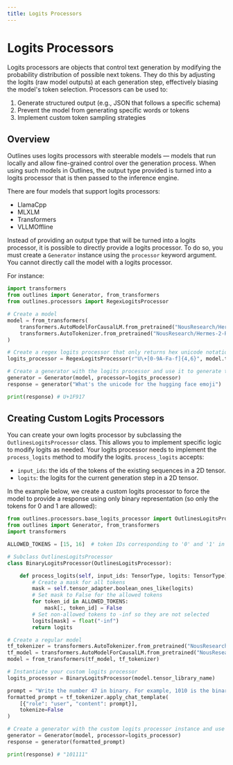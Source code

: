 ```yaml
---
title: Logits Processors
---
```


# Logits Processors

Logits processors are objects that control text generation by modifying the probability distribution of possible next tokens. They do this by adjusting the logits (raw model outputs) at each generation step, effectively biasing the model's token selection.
Processors can be used to:
1. Generate structured output (e.g., JSON that follows a specific schema)
2. Prevent the model from generating specific words or tokens
3. Implement custom token sampling strategies

## Overview

Outlines uses logits processors with steerable models — models that run locally and allow fine-grained control over the generation process. When using such models in Outlines, the output type provided is turned into a logits processor that is then passed to the inference engine.

There are four models that support logits processors:

- LlamaCpp
- MLXLM
- Transformers
- VLLMOffline

Instead of providing an output type that will be turned into a logits processor, it is possible to directly provide a logits processor. To do so, you must create a `Generator` instance using the `processor` keyword argument. You cannot directly call the model with a logits processor.

For instance:

```python
import transformers
from outlines import Generator, from_transformers
from outlines.processors import RegexLogitsProcessor

# Create a model
model = from_transformers(
    transformers.AutoModelForCausalLM.from_pretrained("NousResearch/Hermes-2-Pro-Llama-3-8B"),
    transformers.AutoTokenizer.from_pretrained("NousResearch/Hermes-2-Pro-Llama-3-8B")
)

# Create a regex logits processor that only returns hex unicode notations
logits_processor = RegexLogitsProcessor(r"U\+[0-9A-Fa-f]{4,6}", model.tokenizer, model.tensor_library_name)

# Create a generator with the logits processor and use it to generate text
generator = Generator(model, processor=logits_processor)
response = generator("What's the unicode for the hugging face emoji")

print(response) # U+1F917
```

## Creating Custom Logits Processors

You can create your own logits processor by subclassing the `OutlinesLogitsProcessor` class. This allows you to implement specific logic to modify logits as needed.
Your logits processor needs to implement the `process_logits` method to modify the logits.
`process_logits` accepts:
- `input_ids`: the ids of the tokens of the existing sequences in a 2D tensor.
- `logits`: the logits for the current generation step in a 2D tensor.

In the example below, we create a custom logits processor to force the model to provide a response using only binary representation (so only the tokens for 0 and 1 are allowed):

```python
from outlines.processors.base_logits_processor import OutlinesLogitsProcessor, TensorType
from outlines import Generator, from_transformers
import transformers

ALLOWED_TOKENS = [15, 16]  # token IDs corresponding to '0' and '1' in the model's vocabulary

# Subclass OutlinesLogitsProcessor
class BinaryLogitsProcessor(OutlinesLogitsProcessor):

    def process_logits(self, input_ids: TensorType, logits: TensorType) -> TensorType:
        # Create a mask for all tokens
        mask = self.tensor_adapter.boolean_ones_like(logits)
        # Set mask to False for the allowed tokens
        for token_id in ALLOWED_TOKENS:
            mask[:, token_id] = False
        # Set non-allowed tokens to -inf so they are not selected
        logits[mask] = float("-inf")
        return logits

# Create a regular model
tf_tokenizer = transformers.AutoTokenizer.from_pretrained("NousResearch/Hermes-2-Pro-Llama-3-8B")
tf_model = transformers.AutoModelForCausalLM.from_pretrained("NousResearch/Hermes-2-Pro-Llama-3-8B")
model = from_transformers(tf_model, tf_tokenizer)

# Instantiate your custom logits processor
logits_processor = BinaryLogitsProcessor(model.tensor_library_name)

prompt = "Write the number 47 in binary. For example, 1010 is the binary representation of 10. Answer just with the binary number composed of 0s and 1s."
formatted_prompt = tf_tokenizer.apply_chat_template(
    [{"role": "user", "content": prompt}],
    tokenize=False
)

# Create a generator with the custom logits processor instance and use it to generate text
generator = Generator(model, processor=logits_processor)
response = generator(formatted_prompt)

print(response) # "101111"
```
